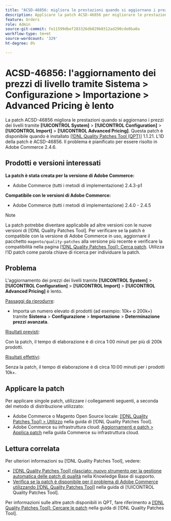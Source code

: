 ```yaml
---
title: "ACSD-46856: migliora le prestazioni quando si aggiornano i prezzi dei livelli"
description: Applicare la patch ACSD-46856 per migliorare le prestazioni quando si aggiornano i prezzi dei livelli tramite System &gt; Configuration &gt; Import &gt; Advanced Pricing.
feature: Orders
role: Admin
source-git-commit: fe11599dbef283326db029b0312ad290cde0ba0a
workflow-type: tm+mt
source-wordcount: '329'
ht-degree: 0%

---
```


# ACSD-46856: l&#39;aggiornamento dei prezzi di livello tramite Sistema > Configurazione > Importazione > Advanced Pricing è lento

La patch ACSD-46856 migliora le prestazioni quando si aggiornano i prezzi dei livelli tramite **[!UICONTROL System]** > **[!UICONTROL Configuration]** > **[!UICONTROL Import]** > **[!UICONTROL Advanced Pricing]**. Questa patch è disponibile quando è installato [[!DNL Quality Patches Tool (QPT)]](https://experienceleague.adobe.com/en/docs/commerce-knowledge-base/kb/announcements/commerce-announcements/magento-quality-patches-released-new-tool-to-self-serve-quality-patches) 1.1.21. L’ID della patch è ACSD-46856. Il problema è pianificato per essere risolto in Adobe Commerce 2.4.6.

## Prodotti e versioni interessati

**La patch è stata creata per la versione di Adobe Commerce:**

* Adobe Commerce (tutti i metodi di implementazione) 2.4.3-p1

**Compatibile con le versioni di Adobe Commerce:**

* Adobe Commerce (tutti i metodi di implementazione) 2.4.0 - 2.4.5

>[!NOTE]
>
>La patch potrebbe diventare applicabile ad altre versioni con le nuove versioni di [!DNL Quality Patches Tool]. Per verificare se la patch è compatibile con la versione di Adobe Commerce in uso, aggiornare il pacchetto `magento/quality-patches` alla versione più recente e verificare la compatibilità nella pagina [[!DNL Quality Patches Tool]: Cerca patch](https://experienceleague.adobe.com/tools/commerce-quality-patches/index.html). Utilizza l’ID patch come parola chiave di ricerca per individuare la patch.

## Problema

L&#39;aggiornamento dei prezzi dei livelli tramite **[!UICONTROL System]** > **[!UICONTROL Configuration]** > **[!UICONTROL Import]** > **[!UICONTROL Advanced Pricing]** è lento.

<u>Passaggi da riprodurre</u>:

* Importa un numero elevato di prodotti (ad esempio: 10k+ o 200k+) tramite **Sistema** > **Configurazione** > **Importazione** > **Determinazione prezzi avanzata**.

<u>Risultati previsti</u>:

Con la patch, il tempo di elaborazione è di circa 1:00 minuti per più di 200k prodotti.

<u>Risultati effettivi</u>:

Senza la patch, il tempo di elaborazione è di circa 10:00 minuti per i prodotti 10k+.

## Applicare la patch

Per applicare singole patch, utilizzare i collegamenti seguenti, a seconda del metodo di distribuzione utilizzato:

* Adobe Commerce o Magento Open Source locale: [[!DNL Quality Patches Tool] > Utilizzo](/help/tools/quality-patches-tool/usage.md) nella guida di [!DNL Quality Patches Tool].
* Adobe Commerce su infrastruttura cloud: [Aggiornamenti e patch > Applica patch](https://experienceleague.adobe.com/docs/commerce-cloud-service/user-guide/develop/upgrade/apply-patches.html) nella guida Commerce su infrastruttura cloud.

## Lettura correlata

Per ulteriori informazioni su [!DNL Quality Patches Tool], vedere:

* [[!DNL Quality Patches Tool] rilasciato: nuovo strumento per la gestione automatica delle patch di qualità](https://experienceleague.adobe.com/en/docs/commerce-knowledge-base/kb/announcements/commerce-announcements/magento-quality-patches-released-new-tool-to-self-serve-quality-patches) nella Knowledge Base di supporto.
* [Verifica se la patch è disponibile per il problema di Adobe Commerce utilizzando  [!DNL Quality Patches Tool]](/help/tools/quality-patches-tool/patches-available-in-qpt/check-patch-for-magento-issue-with-magento-quality-patches.md) nella guida di [!UICONTROL Quality Patches Tool].


Per informazioni sulle altre patch disponibili in QPT, fare riferimento a [[!DNL Quality Patches Tool]: Cercare le patch](https://experienceleague.adobe.com/tools/commerce-quality-patches/index.html) nella guida di [!DNL Quality Patches Tool].
